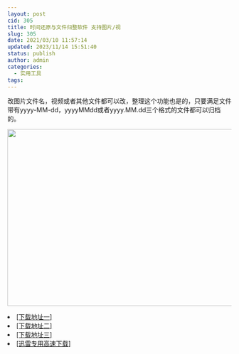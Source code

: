 ```yaml
---
layout: post
cid: 305
title: 时间还原与文件归整软件 支持图片/视
slug: 305
date: 2021/03/10 11:57:14
updated: 2023/11/14 15:51:40
status: publish
author: admin
categories: 
  - 实用工具
tags: 
---
```



<div alt="潮男心博客 www.cnx0.com">
	<p>
		改图片文件名，视频或者其他文件都可以改，整理这个功能也是的，只要满足文件带有yyyy-MM-dd，yyyyMMdd或者yyyy.MM.dd三个格式的文件都可以归档的。
	</p>
	<p>
		<img src="https://attach.52pojie.cn/forum/202103/08/134830hjourbj3oo6o0m6u.gif" width="600" height="398" alt="" border="0" onload="return imgzoom(this,550);" style="cursor:pointer;" onclick="javascript:window.open(this.src);" />
	</p>
	<li>
		<a href="http://116.255.150.52/soft/UploadFile/2021/210310gd.rar" target="_blank">[下载地址一]</a>
	</li>
	<li>
		<a href="http://116.255.169.220/soft/UploadFile/2021/210310gd.rar" target="_blank">[下载地址二]</a>
	</li>
	<li>
		<a href="http://dx.qqyewu.com/soft/UploadFile/2021/210310gd.rar" target="_blank">[下载地址三]</a>
	</li>
	<li>
		<a href="https://djblog.cn/soft/download.asp?softid=24691&amp;downid=9&amp;id=25547" target="_blank">[迅雷专用高速下载]</a>
	</li>
</div>